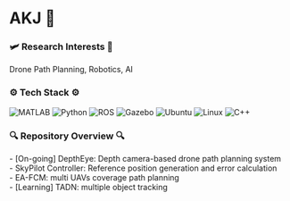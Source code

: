 # AKJ 🌱

### :small_airplane: Research Interests 🤖
Drone Path Planning, Robotics, AI

### :gear: Tech Stack :gear:
![MATLAB](https://img.shields.io/badge/MATLAB-0076A8?style=flat-square&logo=mathworks&logoColor=white)
![Python](https://img.shields.io/badge/Python-3776AB?style=flat-square&logo=python&logoColor=white)
![ROS](https://img.shields.io/badge/ROS-22314E?style=flat-square&logo=ros&logoColor=white)
![Gazebo](https://img.shields.io/badge/Gazebo-FF6600?style=flat-square&logo=gazebo&logoColor=white)
![Ubuntu](https://img.shields.io/badge/Ubuntu-E95420?style=flat-square&logo=ubuntu&logoColor=white)
![Linux](https://img.shields.io/badge/Linux-FCC624?style=flat-square&logo=linux&logoColor=black)
![C++](https://img.shields.io/badge/C++-00599C?style=flat-square&logo=cplusplus&logoColor=white)

### 🔍 Repository Overview 🔍
\- [On-going] DepthEye: Depth camera-based drone path planning system<br>
\- SkyPilot Controller: Reference position generation and error calculation<br>
\- EA-FCM: multi UAVs coverage path planning<br>
\- [Learning] TADN: multiple object tracking


